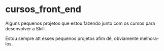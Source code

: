 # cursos_front_end
Alguns pequenos projetos que estou fazendo junto com os cursos para desenvolver a Skill.

Estou sempre att esses pequenos projetos afim dê, obviamente melhora-los. 
